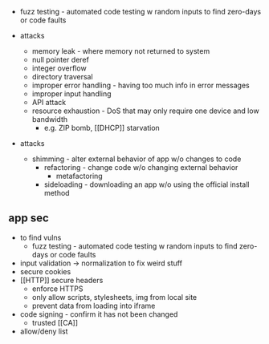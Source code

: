 - fuzz testing - automated code testing w random inputs to find zero-days or code faults 

- attacks
	- memory leak - where memory not returned to system
	- null pointer deref
	- integer overflow
	- directory traversal
	- improper error handling - having too much info in error messages
	- improper input handling
	- API attack
	- resource exhaustion - DoS that may only require one device and low bandwidth
		- e.g. ZIP bomb, [[DHCP]] starvation

- attacks
	- shimming - alter external behavior of app w/o changes to code
		- refactoring - change code w/o changing external behavior
			- metafactoring
		- sideloading - downloading an app w/o using the official install method
## app sec
- to find vulns
	- fuzz testing - automated code testing w random inputs to find zero-days or code faults 
- input validation -> normalization to fix weird stuff
- secure cookies
- [[HTTP]] secure headers
	- enforce HTTPS
	- only allow scripts, stylesheets, img from local site
	- prevent data from loading into iframe
- code signing - confirm it has not been changed
	- trusted [[CA]]
- allow/deny list
